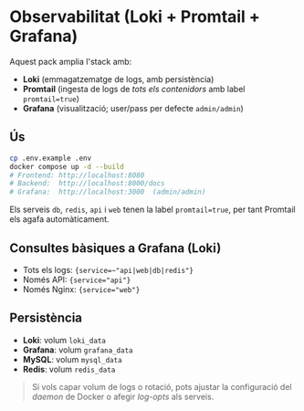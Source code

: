 # Observabilitat (Loki + Promtail + Grafana)

Aquest pack amplia l'stack amb:
- **Loki** (emmagatzematge de logs, amb persistència)
- **Promtail** (ingesta de logs de *tots els contenidors* amb label `promtail=true`)
- **Grafana** (visualització; user/pass per defecte `admin/admin`)

## Ús
```bash
cp .env.example .env
docker compose up -d --build
# Frontend: http://localhost:8080
# Backend:  http://localhost:8000/docs
# Grafana:  http://localhost:3000  (admin/admin)
```
Els serveis `db`, `redis`, `api` i `web` tenen la label `promtail=true`, per tant Promtail els agafa automàticament.

## Consultes bàsiques a Grafana (Loki)
- Tots els logs: `{service=~"api|web|db|redis"}`
- Només API: `{service="api"}`
- Només Nginx: `{service="web"}`

## Persistència
- **Loki**: volum `loki_data`
- **Grafana**: volum `grafana_data`
- **MySQL**: volum `mysql_data`
- **Redis**: volum `redis_data`

> Si vols capar volum de logs o rotació, pots ajustar la configuració del *daemon* de Docker o afegir *log-opts* als serveis.
